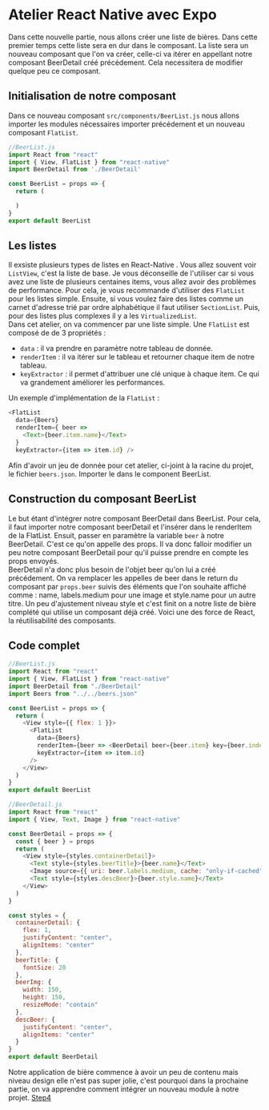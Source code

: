 # Atelier React Native avec Expo

Dans cette nouvelle partie, nous allons créer une liste de bières. Dans cette premier temps cette liste sera en dur dans le composant. La liste sera un nouveau composant que l'on va créer, celle-ci va itérer en appellant notre composant BeerDetail créé précédement. Cela necessitera de modifier quelque peu ce composant.

## Initialisation de notre composant
Dans ce nouveau composant `src/components/BeerList.js` nous allons importer les modules nécessaires importer précédement et un nouveau composant `FlatList`.
```javascript
//BeerList.js
import React from "react"
import { View, FlatList } from "react-native"
import BeerDetail from './BeerDetail'

const BeerList = props => {
  return (

  )
}
export default BeerList
```

## Les listes
Il exsiste plusieurs types de listes en React-Native . Vous allez souvent voir `ListView`, c'est la liste de base. Je vous déconseille de l'utiliser car si vous avez une liste de plusieurs centaines items, vous allez avoir des problèmes de performance. Pour cela, je vous recommande d'utiliser des `FlatList` pour les listes simple. Ensuite, si vous voulez faire des listes comme un carnet d'adresse trié par ordre alphabétique il faut utiliser `SectionList`. Puis, pour des listes plus complexes il y a les `VirtualizedList`.   
Dans cet atelier, on va commencer par une liste simple. Une `FlatList` est composé de de 3 propriétés : 
- `data` : il va prendre en paramètre notre tableau de donnée.
- `renderItem` : il va itérer sur le tableau et retourner chaque item de notre tableau.
- `keyExtractor` : il permet d'attribuer une clé unique à chaque item. Ce qui va grandement améliorer les performances. 

Un exemple d'implémentation de la `FlatList` :  
```javascript
<FlatList 
  data={Beers} 
  renderItem={ beer => 
    <Text>{beer.item.name}</Text>
  } 
  keyExtractor={item => item.id} />
```

Afin d'avoir un jeu de donnée pour cet atelier, ci-joint à la racine du projet, le fichier `beers.json`. Importer le dans le component BeerList.
## Construction du composant BeerList
Le but étant d'intégrer notre composant BeerDetail dans BeerList. Pour cela, il faut importer notre composant beerDetail et l'insérer dans le renderItem de la FlatList. Ensuit, passer en paramètre la variable `beer` à notre BeerDetail. C'est ce qu'on appelle des props. Il va donc falloir modifier un peu notre composant BeerDetail pour qu'il puisse prendre en compte les props envoyés.  
BeerDetail n'a donc plus besoin de l'objet beer qu'on lui a créé précédement. On va remplacer les appelles de beer dans le return du composant par `props.beer` suivis des éléments que l'on souhaite affiché comme : name, labels.medium pour une image et style.name pour un autre titre. Un peu d'ajustement niveau style et c'est finit on a notre liste de bière complété qui utilise un composant déjà créé. Voici une des force de React, la réutilisabilité des composants.

## Code complet 
```javascript
//BeerList.js
import React from "react"
import { View, FlatList } from "react-native"
import BeerDetail from "./BeerDetail"
import Beers from "../../beers.json"

const BeerList = props => {
  return (
    <View style={{ flex: 1 }}>
      <FlatList
        data={Beers}
        renderItem={beer => <BeerDetail beer={beer.item} key={beer.index} />}
        keyExtractor={item => item.id}
      />
    </View>
  )
}
export default BeerList
```

```javascript
//BeerDetail.js
import React from "react"
import { View, Text, Image } from "react-native"

const BeerDetail = props => {
  const { beer } = props
  return (
    <View style={styles.containerDetail}>
      <Text style={styles.beerTitle}>{beer.name}</Text>
      <Image source={{ uri: beer.labels.medium, cache: "only-if-cached" }} style={styles.beerImg} />
      <Text style={styles.descBeer}>{beer.style.name}</Text>
    </View>
  )
}

const styles = {
  containerDetail: {
    flex: 1,
    justifyContent: "center",
    alignItems: "center"
  },
  beerTitle: {
    fontSize: 20
  },
  beerImg: {
    width: 150,
    height: 150,
    resizeMode: "contain"
  },
  descBeer: {
    justifyContent: "center",
    alignItems: "center"
  }
}
export default BeerDetail
```
Notre application de bière commence à avoir un peu de contenu mais niveau design elle n'est pas super jolie, c'est pourquoi dans la prochaine partie, on va apprendre comment intégrer un nouveau module à notre projet. <a href="https://gitlab.com/minicrash/atelierrn/tree/step4">Step4</a>